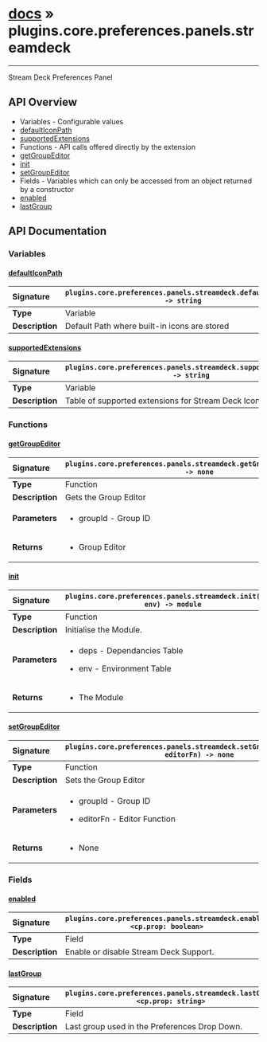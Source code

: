 # [docs](index.md) » plugins.core.preferences.panels.streamdeck
---

Stream Deck Preferences Panel

## API Overview
* Variables - Configurable values
 * [defaultIconPath](#defaulticonpath)
 * [supportedExtensions](#supportedextensions)
* Functions - API calls offered directly by the extension
 * [getGroupEditor](#getgroupeditor)
 * [init](#init)
 * [setGroupEditor](#setgroupeditor)
* Fields - Variables which can only be accessed from an object returned by a constructor
 * [enabled](#enabled)
 * [lastGroup](#lastgroup)

## API Documentation

### Variables

#### [defaultIconPath](#defaulticonpath)
| <span style="float: left;">**Signature**</span> | <span style="float: left;">`plugins.core.preferences.panels.streamdeck.defaultIconPath -> string` </span>                                                          |
| -----------------------------------------------------|---------------------------------------------------------------------------------------------------------|
| **Type**                                             | Variable                                                                                         |
| **Description**                                      | Default Path where built-in icons are stored                                                                                         |

#### [supportedExtensions](#supportedextensions)
| <span style="float: left;">**Signature**</span> | <span style="float: left;">`plugins.core.preferences.panels.streamdeck.supportedExtensions -> string` </span>                                                          |
| -----------------------------------------------------|---------------------------------------------------------------------------------------------------------|
| **Type**                                             | Variable                                                                                         |
| **Description**                                      | Table of supported extensions for Stream Deck Icons.                                                                                         |

### Functions

#### [getGroupEditor](#getgroupeditor)
| <span style="float: left;">**Signature**</span> | <span style="float: left;">`plugins.core.preferences.panels.streamdeck.getGroupEditor(groupId) -> none` </span>                                                          |
| -----------------------------------------------------|---------------------------------------------------------------------------------------------------------|
| **Type**                                             | Function                                                                                         |
| **Description**                                      | Gets the Group Editor                                                                                         |
| **Parameters**                                       | <ul><li>groupId - Group ID</li></ul>   |
| **Returns**                                          | <ul><li>Group Editor</li></ul>            |

#### [init](#init)
| <span style="float: left;">**Signature**</span> | <span style="float: left;">`plugins.core.preferences.panels.streamdeck.init(deps, env) -> module` </span>                                                          |
| -----------------------------------------------------|---------------------------------------------------------------------------------------------------------|
| **Type**                                             | Function                                                                                         |
| **Description**                                      | Initialise the Module.                                                                                         |
| **Parameters**                                       | <ul><li>deps - Dependancies Table</li></ul><ul><li>env - Environment Table</li></ul>   |
| **Returns**                                          | <ul><li>The Module</li></ul>            |

#### [setGroupEditor](#setgroupeditor)
| <span style="float: left;">**Signature**</span> | <span style="float: left;">`plugins.core.preferences.panels.streamdeck.setGroupEditor(groupId, editorFn) -> none` </span>                                                          |
| -----------------------------------------------------|---------------------------------------------------------------------------------------------------------|
| **Type**                                             | Function                                                                                         |
| **Description**                                      | Sets the Group Editor                                                                                         |
| **Parameters**                                       | <ul><li>groupId - Group ID</li></ul><ul><li>editorFn - Editor Function</li></ul>   |
| **Returns**                                          | <ul><li>None</li></ul>            |

### Fields

#### [enabled](#enabled)
| <span style="float: left;">**Signature**</span> | <span style="float: left;">`plugins.core.preferences.panels.streamdeck.enabled <cp.prop: boolean>` </span>                                                          |
| -----------------------------------------------------|---------------------------------------------------------------------------------------------------------|
| **Type**                                             | Field                                                                                         |
| **Description**                                      | Enable or disable Stream Deck Support.                                                                                         |

#### [lastGroup](#lastgroup)
| <span style="float: left;">**Signature**</span> | <span style="float: left;">`plugins.core.preferences.panels.streamdeck.lastGroup <cp.prop: string>` </span>                                                          |
| -----------------------------------------------------|---------------------------------------------------------------------------------------------------------|
| **Type**                                             | Field                                                                                         |
| **Description**                                      | Last group used in the Preferences Drop Down.                                                                                         |

